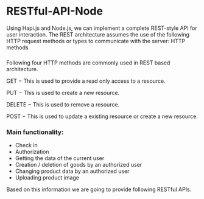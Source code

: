 # RESTful-API-Node
Using Hapi.js and Node.js, we can implement a complete REST-style API for user interaction. The REST architecture assumes the use of the following HTTP request methods or types to communicate with the server: 
HTTP methods
###
Following four HTTP methods are commonly used in REST based architecture.

GET − This is used to provide a read only access to a resource.

PUT − This is used to create a new resource.

DELETE − This is used to remove a resource.

POST − This is used to update a existing resource or create a new resource.

### Main functionality: 
-	Check in
- Authorization
- Getting the data of the current user
- Creation / deletion of goods by an authorized user
- Changing product data by an authorized user
- Uploading product image 


Based on this information we are going to provide following RESTful APIs.
